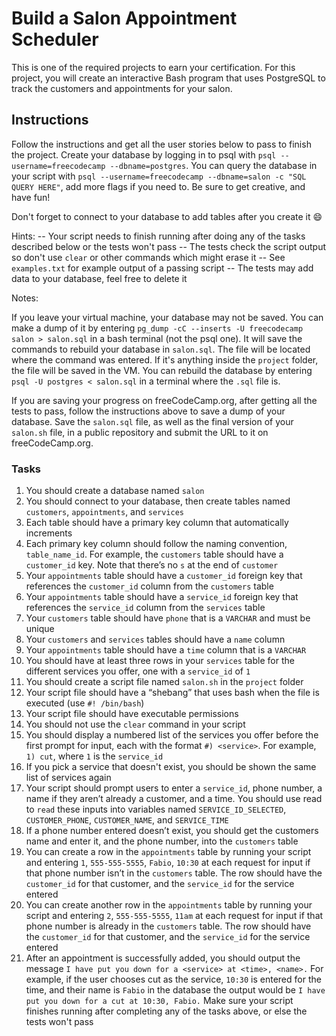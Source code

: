 # **Build a Salon Appointment Scheduler**

This is one of the required projects to earn your certification. For this project, you will create an interactive Bash program that uses PostgreSQL to track the customers and appointments for your salon.

## **Instructions**

Follow the instructions and get all the user stories below to pass to finish the project. Create your database by logging in to psql with `psql --username=freecodecamp --dbname=postgres`. You can query the database in your script with `psql --username=freecodecamp --dbname=salon -c "SQL QUERY HERE"`, add more flags if you need to. Be sure to get creative, and have fun!

Don't forget to connect to your database to add tables after you create it 😄

Hints:
-- Your script needs to finish running after doing any of the tasks described below or the tests won't pass
-- The tests check the script output so don't use `clear` or other commands which might erase it
-- See `examples.txt` for example output of a passing script
-- The tests may add data to your database, feel free to delete it

Notes:

If you leave your virtual machine, your database may not be saved. You can make a dump of it by entering `pg_dump -cC --inserts -U freecodecamp salon > salon.sql` in a bash terminal (not the psql one). It will save the commands to rebuild your database in `salon.sql`. The file will be located where the command was entered. If it's anything inside the `project` folder, the file will be saved in the VM. You can rebuild the database by entering `psql -U postgres < salon.sql` in a terminal where the `.sql` file is.

If you are saving your progress on freeCodeCamp.org, after getting all the tests to pass, follow the instructions above to save a dump of your database. Save the `salon.sql` file, as well as the final version of your `salon.sh` file, in a public repository and submit the URL to it on freeCodeCamp.org.



### **Tasks**
1. You should create a database named `salon`
2. You should connect to your database, then create tables named
   `customers`, `appointments`, and `services`
3. Each table should have a primary key column that automatically increments
4. Each primary key column should follow the naming convention, `table_name_id`. For example, the `customers` table should have a `customer_id` key. Note that there’s no `s` at the end of `customer`
5. Your `appointments` table should have a `customer_id` foreign key that references the `customer_id` column from the `customers` table
6. Your `appointments` table should have a `service_id` foreign key that references the `service_id` column from the `services` table
7. Your `customers` table should have `phone` that is a `VARCHAR` and must be unique
8. Your `customers` and `services` tables should have a `name` column
9. Your `appointments` table should have a `time` column that is a `VARCHAR`
10. You should have at least three rows in your `services` table for the different services you offer, one with a `service_id` of `1`
11. You should create a script file named `salon.sh` in the `project` folder
12. Your script file should have a “shebang” that uses bash when the file is executed (use `#! /bin/bash`)
13. Your script file should have executable permissions
14. You should not use the `clear` command in your script
15. You should display a numbered list of the services you offer before the first prompt for input, each with the format `#) <service>`. For example, `1) cut`, where `1` is the `service_id`
16. If you pick a service that doesn't exist, you should be shown the same list of services again
17. Your script should prompt users to enter a `service_id`, phone number, a name if they aren’t already a customer, and a time. You should use read to `read` these inputs into variables named `SERVICE_ID_SELECTED`, `CUSTOMER_PHONE`, `CUSTOMER_NAME`, and `SERVICE_TIME`
18. If a phone number entered doesn’t exist, you should get the customers name and enter it, and the phone number, into the `customers` table
19. You can create a row in the `appointments` table by running your script and entering `1`, `555-555-5555`, `Fabio`, `10:30` at each request for input if that phone number isn’t in the `customers` table. The row should have the `customer_id` for that customer, and the `service_id` for the service entered
20. You can create another row in the `appointments` table by running your script and entering `2`, `555-555-5555`, `11am` at each request for input if that phone number is already in the `customers` table. The row should have the `customer_id` for that customer, and the `service_id` for the service entered
21. After an appointment is successfully added, you should output the message `I have put you down for a <service> at <time>, <name>.` For example, if the user chooses cut as the service, `10:30` is entered for the time, and their name is `Fabio` in the database the output would be `I have put you down for a cut at 10:30, Fabio.` Make sure your script finishes running after completing any of the tasks above, or else the tests won't pass


